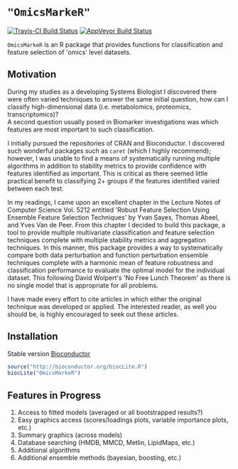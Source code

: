 # `"OmicsMarkeR"`

[![Travis-CI Build Status](https://travis-ci.org/cdeterman/OmicsMarkeR.png?branch=master)](https://travis-ci.org/cdeterman/OmicsMarkeR) [![AppVeyor Build Status](https://ci.appveyor.com/api/projects/status/github/cdeterman/OmicsMarkeR?branch=master)](https://ci.appveyor.com/project/cdeterman/OmicsMarkeR)

`OmicsMarkeR` is an R package that provides functions for classification and 
feature selection of 'omics' level datasets.


## Motivation

During my studies as a developing Systems Biologist I discovered there were 
often varied techniques to answer the same initial question, how can I classify
high-dimensional data (i.e. metabolomics, proteomics, transcriptomics)?  
A second question usually posed in Biomarker investigations was which features 
are most important to such classification.

I initially pursued the repositories of CRAN and Bioconductor.  I discovered 
such wonderful packages such as `caret` (which I highly recommend); however, 
I was unable to find a means of systematically running multiple algorithms in 
addition to stability metrics to provide confidence with features identified as
important.  This is critical as there seemed little practical benefit to 
classifying 2+ groups if the features identified varied between each test.

In my readings, I came upon an excellent chapter in the Lecture Notes of 
Computer Science Vol. 5212 entitled 'Robust Feature Selection Using Ensemble 
Feature Selection Techniques' by Yvan Sayes, Thomas Abeel, and Yves Van de Peer.
From this chapter I decided to build this package, a tool to provide multiple 
multivariate classification and feature selection techniques complete with 
multiple stability metrics and aggregation techniques.  In this manner, this 
package provides a way to systematically compare both data perturbation and 
function perturbation ensemble techniques complete with a harmonic mean of 
feature robustness and classification performance to evaluate the optimal model 
for the individual dataset.  This following David Wolpert's 'No Free Lunch
Theorem' as there is no single model that is appropriate for all problems.

I have made every effort to cite articles in which either the original 
technique was developed or applied. The interested reader, as well you should 
be, is highly encouraged to seek out these articles.


## Installation

Stable version [Bioconductor](http://www.bioconductor.org/packages/release/bioc/html/OmicsMarkeR.html)
```r
source("http://bioconductor.org/biocLite.R")
biocLite("OmicsMarkeR")
```

## Features in Progress
1. Access to fitted models (averaged or all bootstrapped results?)
2. Easy graphics access (scores/loadings plots, variable importance plots, etc.)
3. Summary graphics (across models)
4. Database searching (HMDB, MMCD, Metlin, LipidMaps, etc.)
5. Additional algorithms
6. Additional ensemble methods (bayesian, boosting, etc.)

